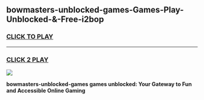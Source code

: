 
## bowmasters-unblocked-games-Games-Play-Unblocked-&-Free-i2bop
<h3>
<a href="https://premium76.site?title=bowmasters-unblocked-games&ref=24A">CLICK TO PLAY</a></h3>
<hr>

<h3>
<a href="https://premium76.site?title=bowmasters-unblocked-games&ref=24A">CLICK 2 PLAY</a>
  
</h3>

<a href="https://premium76.site?title=bowmasters-unblocked-games&ref=24A"><img src="https://clearcache.store/games.png"></a>


**bowmasters-unblocked-games games unblocked: Your Gateway to Fun and Accessible Online Gaming**
